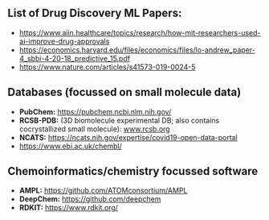 ## List of Drug Discovery ML Papers: 
* https://www.aiin.healthcare/topics/research/how-mit-researchers-used-ai-improve-drug-approvals 
* https://economics.harvard.edu/files/economics/files/lo-andrew_paper-4_sbbi-4-20-18_predictive_15.pdf
* https://www.nature.com/articles/s41573-019-0024-5

## Databases (focussed on small molecule data)
* **PubChem:** https://pubchem.ncbi.nlm.nih.gov/
* **RCSB-PDB:** (3D biomolecule experimental DB; also contains cocrystallized small molecule): www.rcsb.org 
* **NCATS:** https://ncats.nih.gov/expertise/covid19-open-data-portal
* https://www.ebi.ac.uk/chembl/

## Chemoinformatics/chemistry focussed software
* **AMPL:**  https://github.com/ATOMconsortium/AMPL
* **DeepChem:** https://github.com/deepchem
* **RDKIT:** https://www.rdkit.org/
